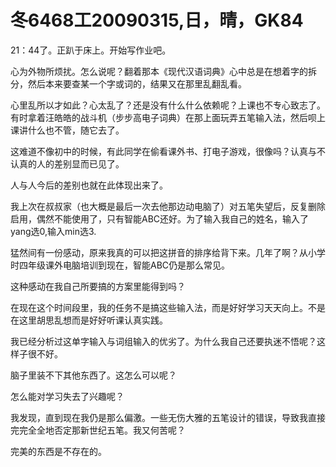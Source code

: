 # 冬6468工20090315,日，晴，GK84

21：44了。正趴于床上。开始写作业吧。

心为外物所烦扰。怎么说呢？翻着那本《现代汉语词典》心中总是在想着字的拆分，然后本来要查某一个字或词的，结果又在那里乱翻乱看。

心里乱所以才如此？心太乱了？还是没有什么什么依赖呢？上课也不专心致志了。有时拿着汪皓皓的战斗机（步步高电子词典）在那上面玩弄五笔输入法，然后呗上课讲什么也不管，随它去了。

这难道不像初中的时候，有此同学在偷看课外书、打电子游戏，很像吗？认真与不认真的人的差别显而已见了。

人与人今后的差别也就在此体现出来了。

我上次在叔叔家（也大概是最后一次去他那边动电脑了）对五笔失望后，反复删除启用，偶然不能使用了，只有智能ABC还好。为了输入我自己的姓名，输入了yang选0,输入min选3.

猛然间有一份感动，原来我真的可以把这拼音的排序给背下来。几年了啊？从小学时四年级课外电脑培训到现在，智能ABC仍是那么常见。

这种感动在我自己所要搞的方案里能得到吗？

在现在这个时间段里，我的任务不是搞这些输入法，而是好好学习天天向上。不是在这里胡思乱想而是好好听课认真实践。

我已经分析过这单字输入与词组输入的优劣了。为什么我自己还要执迷不悟呢？这样子很不好。

脑子里装不下其他东西了。这怎么可以呢？

怎么能对学习失去了兴趣呢？

我发现，直到现在我仍是那么偏激。一些无伤大雅的五笔设计的错误，导致我直接完完全全地否定那新世纪五笔。我又何苦呢？

完美的东西是不存在的。
